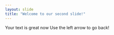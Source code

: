 ```yaml
---
layout: slide
title: "Welcome to our second slide!"
---
```

Your text is great now
Use the left arrow to go back!
